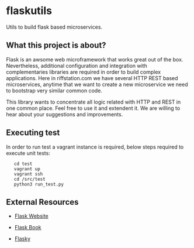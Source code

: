 # flaskutils

Utils to build flask based microservices.

## What this project is about?

Flask is an awsome web microframework that works great out of the box. Nevertheless, additional configuration
and integration with complementaries libraries are required  in order to build complex applications.
Here in riffstation.com we have several HTTP REST based microservices, anytime that we want to create a
new microservice we need to bootstrap very similar common code.

This library wants to concentrate all logic related with HTTP and REST in one common place.
Feel free to use it and extendent it. We are willing to hear about your suggestions and improvements.

## Executing test

In order to run test a vagrant instance is required, below steps required to execute unit tests:

```
   cd test
   vagrant up
   vagrant ssh
   cd /src/test
   python3 run_test.py
```



## External Resources

* [Flask Website](http://flask.pocoo.org/)

* [Flask Book](http://flaskbook.com/)

* [Flasky](https://github.com/miguelgrinberg/flasky)
